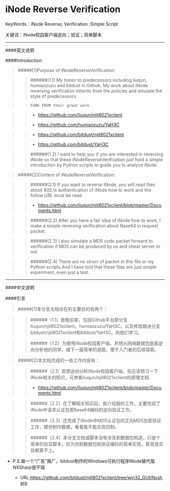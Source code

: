 iNode Reverse Verification
========================================================================================================================

KeyWords：iNode Reverse; Verification ;Simple Script

关键词：iNode校园客户端逆向；验证；简单脚本

------------------------------------------------------------------------
####英文说明

####Introduction

> #####[1]Purpose of iNodeReverseVerification:

>> ######(1.1) My honor to predecessors including liuqun, humiaozuzu and bitdust in Github. My work about iNode reversing verification inherits from the policies and emulate the style of predecessors.

>> `FORK FROM their great work`

>> * https://github.com/liuqun/njit8021xclient

>> * https://github.com/humiaozuzu/YaH3C

>> * https://github.com/bitdust/njit8021xclient

>> * https://github.com/bitdust/YaH3C

>> ######(1.2) I want to help you if you are interested in reversing iNode so that these iNodeReverseVerification just hold a simple introduction by Python scripts to guide you to analyze iNode.

> #####[2]Content of iNodeReverseVerification:

>> ######(2.1) If you want to reverse iNode, you will read files about 802.1x authentication of iNode how to work and the follow URL must be read.

>> * https://github.com/liuqun/njit8021xclient/blob/master/Documents.html

>> ######(2.2) After you have a fair idea of iNode how to work, I make a simple reversing verification about Base64 in request packet.

>> ######(2.3) I also simulate a MD5 code packet forward to verification if MD5 can be produced by us and cheat server or not

>> ######(2.4) There are no struct of packet in this file or my Python scripts.And I have told that these files are just simple experiment, even just a test. 

------------------------------------------------------------------------
####中文说明

####引言

> #####[1]本分支文档存在的主要目的有两个：

>> ######（1.1）致敬前辈，包括Github平台原分支liuqun/njit8021xclient，humiaozuzu/YaH3C。以及修改跟进分支bitdust/njit8021xclient和bitdust/YaH3C。向他们学习。

>> ######（1.2）为使用iNode校园客户端，并想从网络数据包层面逆向分析他的同学，铺下一层简单的道路，便于入门者的后续探索。

> #####[2]本文档完成的一些工作内容有：

>> ######（2.1）若想逆向分析iNode校园客户端，先应该预习一下iNode相关的知识，可参看liuqun/njit8021xclient的原理文档

>> * https://github.com/liuqun/njit8021xclient/blob/master/Documents.html

>> ######（2.2）在了解相关知识后，我介绍我的工作，主要完成了iNode中请求认证包里Base64编码的逆向验证工作。

>> ######（2.3）还完成了iNode中MD5认证包的正向MD5加密验证工作，模仿制作数据，看看能不能实现仿制。

>> ######（2.4）本分支文档或脚本没有涉及到数据包构造，只是个简单的验证脚本，仅为仿制数据包和验证编码的简单实验，甚至连实验都算不上。

* P.S.做一个“广告”推广，bitdust制作的Windows可执行程序iNode替代版NXSharp很不错

  * URL:https://github.com/bitdust/njit8021xclient/tree/win32_GUI/Nxsharp
